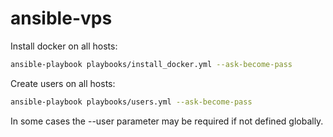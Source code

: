 # ansible-vps

Install docker on all hosts:

```sh
ansible-playbook playbooks/install_docker.yml --ask-become-pass
```

Create users on all hosts:

```sh
ansible-playbook playbooks/users.yml --ask-become-pass
```

In some cases the --user parameter may be required if not defined globally.

